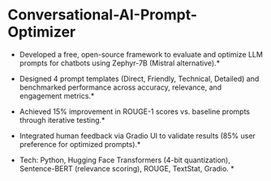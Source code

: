 # Conversational-AI-Prompt-Optimizer


* Developed a free, open-source framework to evaluate and optimize LLM prompts for chatbots using Zephyr-7B (Mistral alternative).*

* Designed 4 prompt templates (Direct, Friendly, Technical, Detailed) and benchmarked performance across accuracy, relevance, and engagement metrics.*

* Achieved 15% improvement in ROUGE-1 scores vs. baseline prompts through iterative testing.*

* Integrated human feedback via Gradio UI to validate results (85% user preference for optimized prompts).*

* Tech: Python, Hugging Face Transformers (4-bit quantization), Sentence-BERT (relevance scoring), ROUGE, TextStat, Gradio. *

